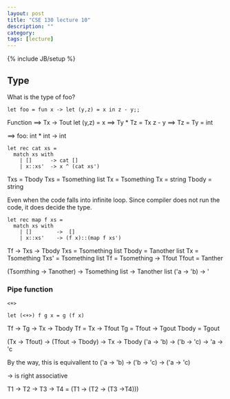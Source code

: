 ```yaml
---
layout: post
title: "CSE 130 lecture 10"
description: ""
category: 
tags: [lecture]
---
```

{% include JB/setup %}
## Type

What is the type of foo?

    let foo = fun x -> let (y,z) = x in z - y;;

Function      ==> Tx -> Tout
let (y,z) = x ==> Ty * Tz = Tx
z - y         ==> Tz = Ty = int

==> foo: int * int -> int

    let rec cat xs =
      match xs with
        | []      -> cat []
        | x::xs'  -> x ^ (cat xs')


Txs = Tbody
Txs = Tsomething list
Tx = Tsomething
Tx = string
Tbody = string

Even when the code falls into infinite loop.
Since compiler does not run the code, it does decide the type.

    let rec map f xs = 
      match xs with 
        | []        ->  []
        | x::xs'    -> (f x)::(map f xs')

Tf -> Txs -> Tbody
Txs = Tsomething list
Tbody = Tanother list
Tx = Tsomething
Txs' = Tsomething list
Tf = Tsomething -> Tfout
Tfout = Tanther

(Tsomthing -> Tanother) -> Tsomething list -> Tanother list
('a -> 'b) -> '

### Pipe function

    <+>
 
    let (<+>) f g x = g (f x)

Tf -> Tg -> Tx -> Tbody
Tf = Tx -> Tfout
Tg = Tfout -> Tgout
Tbody = Tgout

(Tx -> Tfout) -> (Tfout -> Tbody) -> Tx -> Tbody
('a -> 'b) -> ('b -> 'c) -> 'a -> 'c

By the way, this is equivallent to
('a -> 'b) -> ('b -> 'c) -> ('a -> 'c)

-> is right associative

T1 -> T2 -> T3 -> T4 = (T1 -> (T2 -> (T3 ->T4)))





